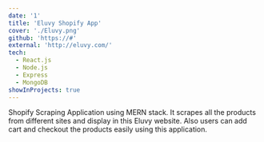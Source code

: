 ```yaml
---
date: '1'
title: 'Eluvy Shopify App'
cover: './Eluvy.png'
github: 'https://#'
external: 'http://eluvy.com/'
tech:
  - React.js
  - Node.js
  - Express
  - MongoDB
showInProjects: true
---
```


Shopify Scraping Application using MERN stack.
It scrapes all the products from different sites and display in this Eluvy website.
Also users can add cart and checkout the products easily using this application.
